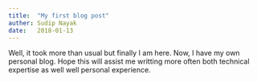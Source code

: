 ```yaml
---
title:  "My first blog post"
auther: Sudip Nayak
date:   2018-01-13
---
```


Well, it took more than usual but finally I am here. Now, I have my own personal blog. Hope this will assist me writting more often 
both technical expertise as well well personal experience. 
